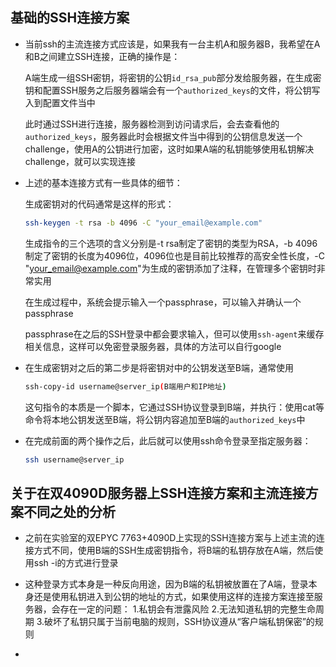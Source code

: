 ## 基础的SSH连接方案

* 当前ssh的主流连接方式应该是，如果我有一台主机A和服务器B，我希望在A和B之间建立SSH连接，正确的操作是：
  
  A端生成一组SSH密钥，将密钥的公钥```id_rsa_pub```部分发给服务器，在生成密钥和配置SSH服务之后服务器端会有一个```authorized_keys```的文件，将公钥写入到配置文件当中
  
  此时通过SSH进行连接，服务器检测到访问请求后，会去查看他的```authorized_keys```，服务器此时会根据文件当中得到的公钥信息发送一个challenge，使用A的公钥进行加密，这时如果A端的私钥能够使用私钥解决challenge，就可以实现连接

* 上述的基本连接方式有一些具体的细节：

  生成密钥对的代码通常是这样的形式：

  ```bash
  ssh-keygen -t rsa -b 4096 -C "your_email@example.com"
  ```
  生成指令的三个选项的含义分别是-t rsa制定了密钥的类型为RSA，-b 4096制定了密钥的长度为4096位，4096位也是目前比较推荐的高安全性长度，-C "your_email@example.com"为生成的密钥添加了注释，在管理多个密钥时非常实用

  在生成过程中，系统会提示输入一个passphrase，可以输入并确认一个passphrase

  passphrase在之后的SSH登录中都会要求输入，但可以使用```ssh-agent```来缓存相关信息，这样可以免密登录服务器，具体的方法可以自行google

* 在生成密钥对之后的第二步是将密钥对中的公钥发送至B端，通常使用
  ```bash
  ssh-copy-id username@server_ip(B端用户和IP地址)
  ```
  这句指令的本质是一个脚本，它通过SSH协议登录到B端，并执行：使用cat等命令将本地公钥发送至B端，将公钥内容追加至B端的```authorized_keys```中

* 在完成前面的两个操作之后，此后就可以使用ssh命令登录至指定服务器：
  ```bash
  ssh username@server_ip
  ```
## 关于在双4090D服务器上SSH连接方案和主流连接方案不同之处的分析

* 之前在实验室的双EPYC 7763+4090D上实现的SSH连接方案与上述主流的连接方式不同，使用B端的SSH生成密钥指令，将B端的私钥存放在A端，然后使用ssh -i的方式进行登录

* 这种登录方式本身是一种反向用途，因为B端的私钥被放置在了A端，登录本身还是使用私钥进入到公钥的地址的方式，如果使用这样的连接方案连接至服务器，会存在一定的问题：
    1.私钥会有泄露风险
    2.无法知道私钥的完整生命周期
    3.破坏了私钥只属于当前电脑的规则，SSH协议遵从“客户端私钥保密”的规则

* 
